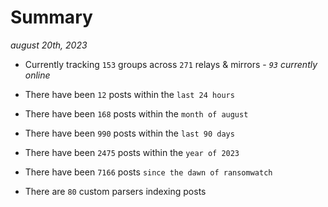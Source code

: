 
# Summary
_august 20th, 2023_

- Currently tracking `153` groups across `271` relays & mirrors - _`93` currently online_

- There have been `12` posts within the `last 24 hours`

- There have been `168` posts within the `month of august`

- There have been `990` posts within the `last 90 days`

- There have been `2475` posts within the `year of 2023`

- There have been `7166` posts `since the dawn of ransomwatch`

- There are `80` custom parsers indexing posts
